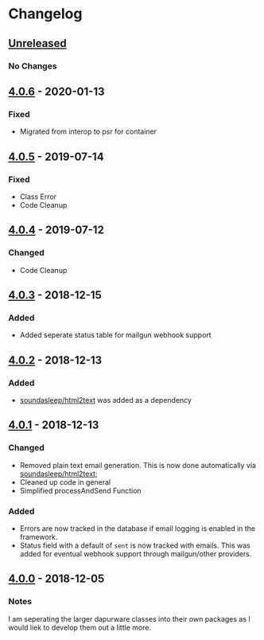 # Changelog

## [Unreleased]
### No Changes

## [4.0.6] - 2020-01-13
### Fixed
- Migrated from interop to psr for container

## [4.0.5] - 2019-07-14
### Fixed
- Class Error
- Code Cleanup

## [4.0.4] - 2019-07-12
### Changed
- Code Cleanup

## [4.0.3] - 2018-12-15
### Added
- Added seperate status table for mailgun webhook support

## [4.0.2] - 2018-12-13
### Added
- [soundasleep/html2text](https://github.com/soundasleep/html2text) was added as a dependency

## [4.0.1] - 2018-12-13
### Changed
- Removed plain text email generation. This is now done automatically via [soundasleep/html2text](https://github.com/soundasleep/html2text);
- Cleaned up code in general
- Simplified processAndSend Function

### Added
- Errors are now tracked in the database if email logging is enabled in the framework.
- Status field with a default of `sent` is now tracked with emails.  This was added for eventual webhook support through mailgun/other providers.

## [4.0.0] - 2018-12-05
### Notes
I am seperating the larger dapurware classes into their own packages as I would liek to develop them out a little more.

[Unreleased]: https://github.com/dappur/dappurware-email/compare/v4.0.6...HEAD
[4.0.6]: https://github.com/dappur/dappurware-email/compare/v4.0.5...v4.0.6
[4.0.5]: https://github.com/dappur/dappurware-email/compare/v4.0.4...v4.0.5
[4.0.4]: https://github.com/dappur/dappurware-email/compare/v4.0.3...v4.0.4
[4.0.3]: https://github.com/dappur/dappurware-email/compare/v4.0.2...v4.0.3
[4.0.2]: https://github.com/dappur/dappurware-email/compare/v4.0.1...v4.0.2
[4.0.1]: https://github.com/dappur/dappurware-email/compare/v4.0.0...v4.0.1
[4.0.0]: https://github.com/dappur/dappurware-email/releases/tag/v4.0.0

